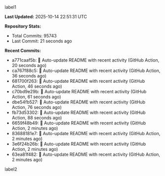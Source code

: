 
label1 
<!-- ACTIVITY_START -->
**Last Updated:** 2025-10-14 22:51:31 UTC

**Repository Stats:**
- Total Commits: 95743
- Last Commit: 21 seconds ago

**Recent Commits:**
- a771caaf5b: 🤖 Auto-update README with recent activity (GitHub Action, 20 seconds ago)
- ca767f88c5: 🤖 Auto-update README with recent activity (GitHub Action, 36 seconds ago)
- 681700f263: 🤖 Auto-update README with recent activity (GitHub Action, 46 seconds ago)
- c70bd9e29b: 🤖 Auto-update README with recent activity (GitHub Action, 61 seconds ago)
- dbe54fb527: 🤖 Auto-update README with recent activity (GitHub Action, 76 seconds ago)
- fb73d53302: 🤖 Auto-update README with recent activity (GitHub Action, 88 seconds ago)
- 6659f48b49: 🤖 Auto-update README with recent activity (GitHub Action, 2 minutes ago)
- 83688181e7: 🤖 Auto-update README with recent activity (GitHub Action, 2 minutes ago)
- 3e6f24b26b: 🤖 Auto-update README with recent activity (GitHub Action, 2 minutes ago)
- 63ea81f482: 🤖 Auto-update README with recent activity (GitHub Action, 2 minutes ago)
<!-- ACTIVITY_END -->

label2
